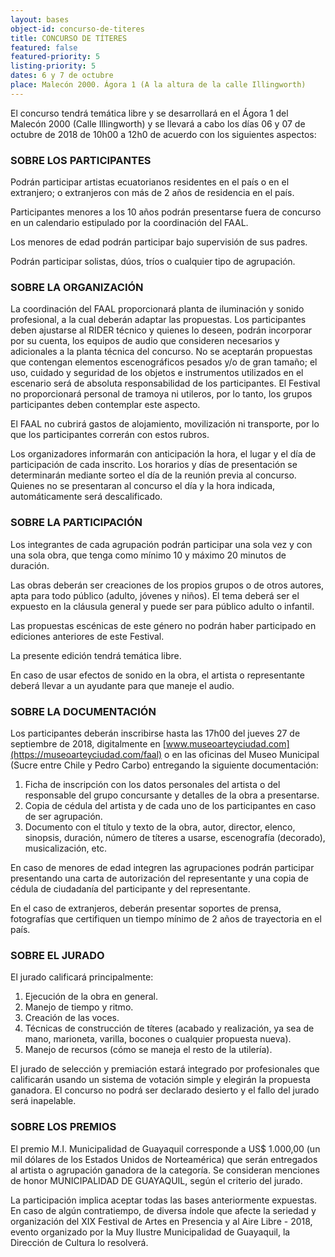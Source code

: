 ```yaml
---
layout: bases
object-id: concurso-de-titeres
title: CONCURSO DE TÍTERES
featured: false
featured-priority: 5
listing-priority: 5
dates: 6 y 7 de octubre
place: Malecón 2000. Ágora 1 (A la altura de la calle Illingworth)
---
```

El concurso tendrá temática libre y se desarrollará en el Ágora 1 del Malecón 2000 (Calle Illingworth) y se llevará a cabo los días 06 y 07 de octubre de 2018 de 10h00 a 12h0 de acuerdo con los siguientes aspectos:

### SOBRE LOS PARTICIPANTES

Podrán participar artistas ecuatorianos residentes en el país o en el extranjero; o extranjeros con más de 2 años de residencia en el país.

Participantes menores a los 10 años podrán presentarse fuera de concurso en un calendario estipulado por la coordinación del FAAL.

Los menores de edad podrán participar bajo supervisión de sus padres.

Podrán participar solistas, dúos, tríos o cualquier tipo de agrupación.

### SOBRE LA ORGANIZACIÓN

La coordinación del FAAL proporcionará planta de iluminación y sonido profesional, a la cual deberán adaptar las propuestas. Los participantes deben ajustarse al RIDER técnico y quienes lo deseen, podrán incorporar por su cuenta, los equipos de audio que consideren necesarios y adicionales a la planta técnica del concurso. No se aceptarán propuestas que contengan elementos escenográficos pesados y/o de gran tamaño; el uso, cuidado y seguridad de los objetos e instrumentos utilizados en el escenario será de absoluta responsabilidad de los participantes. El Festival no proporcionará personal de tramoya ni utileros, por lo tanto, los grupos participantes deben contemplar este aspecto.

El FAAL no cubrirá gastos de alojamiento, movilización ni transporte, por lo que los participantes correrán con estos rubros.

Los organizadores informarán con anticipación la hora, el lugar y el día de participación de cada inscrito. Los horarios y días de presentación se determinarán mediante sorteo el día de la reunión previa al concurso. Quienes no se presentaran al concurso el día y la hora indicada, automáticamente será descalificado.

### SOBRE LA PARTICIPACIÓN

Los integrantes de cada agrupación podrán participar una sola vez y con una sola obra, que tenga como mínimo 10 y máximo 20 minutos de duración.

Las obras deberán ser creaciones de los propios grupos o de otros autores, apta para todo público (adulto, jóvenes y niños). El tema deberá ser el expuesto en la cláusula general y puede ser para público adulto o infantil.

Las propuestas escénicas de este género no podrán haber participado en ediciones anteriores de este Festival.

La presente edición tendrá temática libre.

En caso de usar efectos de sonido en la obra, el artista o representante deberá llevar a un ayudante para que maneje el audio.

### SOBRE LA DOCUMENTACIÓN

Los participantes deberán inscribirse hasta las 17h00 del jueves 27 de septiembre de 2018, digitalmente en [www.museoarteyciudad.com](https://museoarteyciudad.com/faal) o en las oficinas del Museo Municipal (Sucre entre Chile y Pedro Carbo) entregando la siguiente documentación:

1. Ficha de inscripción con los datos personales del artista o del responsable del grupo concursante y detalles de la obra a presentarse.
1. Copia de cédula del artista y de cada uno de los participantes en caso de ser agrupación.
1. Documento con el título y texto de la obra, autor, director, elenco, sinopsis, duración, número de títeres a usarse, escenografía (decorado), musicalización, etc.

En caso de menores de edad integren las agrupaciones podrán participar presentando una carta de autorización del representante y una copia de cédula de ciudadanía del participante y del representante.

En el caso de extranjeros, deberán presentar soportes de prensa, fotografías que certifiquen un tiempo mínimo de 2 años de trayectoria en el país.

### SOBRE EL JURADO

El jurado calificará principalmente:

1. Ejecución de la obra en general.
1. Manejo de tiempo y ritmo.
1. Creación de las voces.
1. Técnicas de construcción de títeres (acabado y realización, ya sea de mano, marioneta, varilla, bocones o cualquier propuesta nueva).
1. Manejo de recursos (cómo se maneja el resto de la utilería).

El jurado de selección y premiación estará integrado por profesionales que calificarán usando un sistema de votación simple y elegirán la propuesta ganadora. El concurso no podrá ser declarado desierto y el fallo del jurado será inapelable.

### SOBRE LOS PREMIOS

El premio M.I. Municipalidad de Guayaquil corresponde a US$ 1.000,00 (un mil dólares de los Estados Unidos de Norteamérica) que serán entregados al artista o agrupación ganadora de la categoría. Se consideran menciones de honor MUNICIPALIDAD DE GUAYAQUIL, según el criterio del jurado.

La participación implica aceptar todas las bases anteriormente expuestas. En caso de algún contratiempo, de diversa índole que afecte la seriedad y organización del XIX Festival de Artes en Presencia y al Aire Libre - 2018, evento organizado por la Muy Ilustre Municipalidad de Guayaquil, la Dirección de Cultura lo resolverá.
